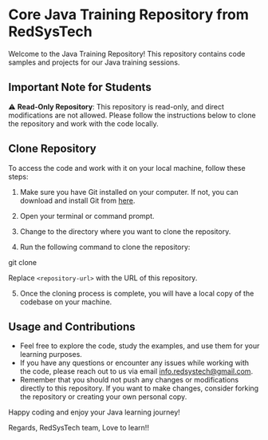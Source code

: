 # Core Java Training Repository from RedSysTech

Welcome to the Java Training Repository! This repository contains code samples and projects for our Java training sessions.

## Important Note for Students
⚠️ **Read-Only Repository**: This repository is read-only, and direct modifications are not allowed. Please follow the instructions below to clone the repository and work with the code locally.

## Clone Repository
To access the code and work with it on your local machine, follow these steps:

1. Make sure you have Git installed on your computer. If not, you can download and install Git from [here](https://git-scm.com/downloads).

2. Open your terminal or command prompt.

3. Change to the directory where you want to clone the repository.

4. Run the following command to clone the repository:	

git clone <repository-url>

Replace `<repository-url>` with the URL of this repository.

5. Once the cloning process is complete, you will have a local copy of the codebase on your machine.

## Usage and Contributions
- Feel free to explore the code, study the examples, and use them for your learning purposes.
- If you have any questions or encounter any issues while working with the code, please reach out to us via email info.redsystech@gmail.com.
- Remember that you should not push any changes or modifications directly to this repository. If you want to make changes, consider forking the repository or creating your own personal copy.

Happy coding and enjoy your Java learning journey!


Regards,
RedSysTech team,
Love to learn!!
